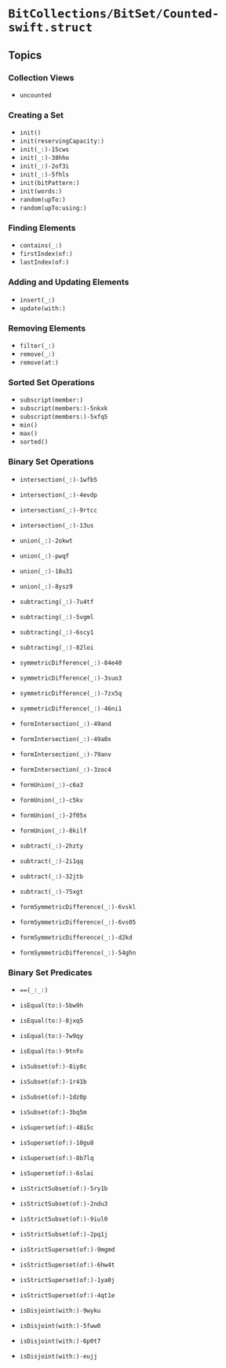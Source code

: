 # ``BitCollections/BitSet/Counted-swift.struct``

<!-- Summary -->

<!-- ## Overview -->

## Topics

### Collection Views

- ``uncounted``

### Creating a Set

- ``init()``
- ``init(reservingCapacity:)``
- ``init(_:)-15cws``
- ``init(_:)-38hho``
- ``init(_:)-2of3i``
- ``init(_:)-5fhls``
- ``init(bitPattern:)``
- ``init(words:)``
- ``random(upTo:)``
- ``random(upTo:using:)``

### Finding Elements

- ``contains(_:)``
- ``firstIndex(of:)``
- ``lastIndex(of:)``

### Adding and Updating Elements

- ``insert(_:)``
- ``update(with:)``

### Removing Elements

- ``filter(_:)``
- ``remove(_:)``
- ``remove(at:)``

### Sorted Set Operations

- ``subscript(member:)``
- ``subscript(members:)-5nkxk``
- ``subscript(members:)-5xfq5``
- ``min()``
- ``max()``
- ``sorted()``

### Binary Set Operations

- ``intersection(_:)-1wfb5``
- ``intersection(_:)-4evdp``
- ``intersection(_:)-9rtcc``
- ``intersection(_:)-13us``

- ``union(_:)-2okwt``
- ``union(_:)-pwqf``
- ``union(_:)-18u31``
- ``union(_:)-8ysz9``

- ``subtracting(_:)-7u4tf``
- ``subtracting(_:)-5vgml``
- ``subtracting(_:)-6scy1``
- ``subtracting(_:)-82loi``

- ``symmetricDifference(_:)-84e40``
- ``symmetricDifference(_:)-3suo3``
- ``symmetricDifference(_:)-7zx5q``
- ``symmetricDifference(_:)-46ni1``

- ``formIntersection(_:)-49and``
- ``formIntersection(_:)-49a0x``
- ``formIntersection(_:)-79anv``
- ``formIntersection(_:)-3zoc4``

- ``formUnion(_:)-c6a3``
- ``formUnion(_:)-c5kv``
- ``formUnion(_:)-2f05x``
- ``formUnion(_:)-8kilf``

- ``subtract(_:)-2hzty``
- ``subtract(_:)-2i1qq``
- ``subtract(_:)-32jtb``
- ``subtract(_:)-75xgt``

- ``formSymmetricDifference(_:)-6vskl``
- ``formSymmetricDifference(_:)-6vs05``
- ``formSymmetricDifference(_:)-d2kd``
- ``formSymmetricDifference(_:)-54ghn``

### Binary Set Predicates

- ``==(_:_:)``
- ``isEqual(to:)-5bw9h``
- ``isEqual(to:)-8jxq5``
- ``isEqual(to:)-7w9qy``
- ``isEqual(to:)-9tnfo``

- ``isSubset(of:)-8iy8c``
- ``isSubset(of:)-1r41b``
- ``isSubset(of:)-1dz0p``
- ``isSubset(of:)-3bq5m``

- ``isSuperset(of:)-48i5c``
- ``isSuperset(of:)-10gu8``
- ``isSuperset(of:)-8b7lq``
- ``isSuperset(of:)-6slai``

- ``isStrictSubset(of:)-5ry1b``
- ``isStrictSubset(of:)-2ndu3``
- ``isStrictSubset(of:)-9iul0``
- ``isStrictSubset(of:)-2pq1j``

- ``isStrictSuperset(of:)-9mgmd``
- ``isStrictSuperset(of:)-6hw4t``
- ``isStrictSuperset(of:)-1ya0j``
- ``isStrictSuperset(of:)-4qt1e``

- ``isDisjoint(with:)-9wyku``
- ``isDisjoint(with:)-5fww0``
- ``isDisjoint(with:)-6p0t7``
- ``isDisjoint(with:)-eujj``
